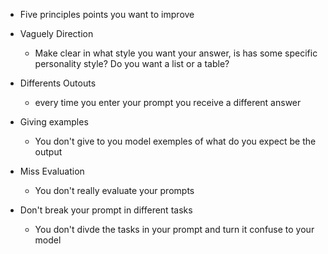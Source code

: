 - Five principles points you want to improve
- Vaguely Direction
  - Make clear in what style you want your answer, is has some specific personality style? Do you want a list or a table?

 - Differents Outouts
   - every time you enter your prompt you receive a different answer
  
- Giving examples
  - You don't give to you model exemples of what do you expect be the output
  
- Miss Evaluation
  - You don't really evaluate your prompts
 
- Don't break your prompt in different tasks
  - You don't divde the tasks in your prompt and turn it confuse to your model

